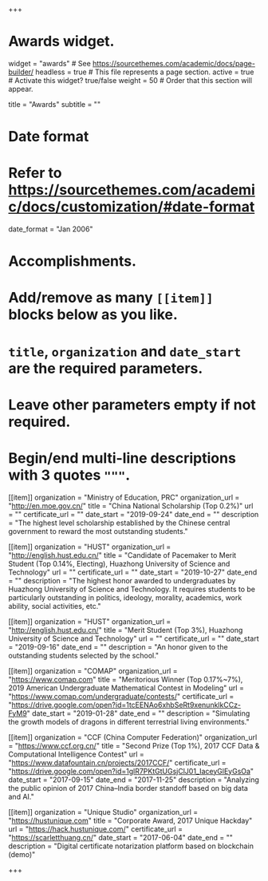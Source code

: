 +++
# Awards widget.
widget = "awards"  # See https://sourcethemes.com/academic/docs/page-builder/
headless = true  # This file represents a page section.
active = true  # Activate this widget? true/false
weight = 50  # Order that this section will appear.

title = "Awards"
subtitle = ""

# Date format
#   Refer to https://sourcethemes.com/academic/docs/customization/#date-format
date_format = "Jan 2006"

# Accomplishments.
#   Add/remove as many `[[item]]` blocks below as you like.
#   `title`, `organization` and `date_start` are the required parameters.
#   Leave other parameters empty if not required.
#   Begin/end multi-line descriptions with 3 quotes `"""`.

[[item]]
  organization = "Ministry of Education, PRC"
  organization_url = "http://en.moe.gov.cn/"
  title = "China National Scholarship (Top 0.2%)"
  url = ""
  certificate_url = ""
  date_start = "2019-09-24"
  date_end = ""
  description = "The highest level scholarship established by the Chinese central government to reward the most outstanding students."

[[item]]
  organization = "HUST"
  organization_url = "http://english.hust.edu.cn/"
  title = "Candidate of Pacemaker to Merit Student (Top 0.14%, Electing), Huazhong University of Science and Technology"
  url = ""
  certificate_url = ""
  date_start = "2019-10-27"
  date_end = ""
  description = "The highest honor awarded to undergraduates by Huazhong University of Science and Technology. It requires students to be particularly outstanding in politics, ideology, morality, academics, work ability, social activities, etc."

[[item]]
  organization = "HUST"
  organization_url = "http://english.hust.edu.cn/"
  title = "Merit Student (Top 3%), Huazhong University of Science and Technology"
  url = ""
  certificate_url = ""
  date_start = "2019-09-16"
  date_end = ""
  description = "An honor given to the outstanding students selected by the school."

[[item]]
  organization = "COMAP"
  organization_url = "https://www.comap.com"
  title = "Meritorious Winner (Top 0.17%~7%), 2019 American Undergraduate Mathematical Contest in Modeling"
  url = "https://www.comap.com/undergraduate/contests/"
  certificate_url = "https://drive.google.com/open?id=1tcEENAo6xhbSeRt9xenunklkCCz-FyM9"
  date_start = "2019-01-28"
  date_end = ""
  description = "Simulating the growth models of dragons in different terrestrial living environments."

[[item]]
  organization = "CCF (China Computer Federation)"
  organization_url = "https://www.ccf.org.cn/"
  title = "Second Prize (Top 1%), 2017 CCF Data & Computational Intelligence Contest"
  url = "https://www.datafountain.cn/projects/2017CCF/"
  certificate_url = "https://drive.google.com/open?id=1glR7PKtGtUGsjClJ01_IaceyGlEyGsOa"
  date_start = "2017-09-15"
  date_end = "2017-11-25"
  description = "Analyzing the public opinion of 2017 China–India border standoff based on big data and AI."

[[item]]
  organization = "Unique Studio"
  organization_url = "https://hustunique.com"
  title = "Corporate Award, 2017 Unique Hackday"
  url = "https://hack.hustunique.com/"
  certificate_url = "https://scarletthuang.cn/"
  date_start = "2017-06-04"
  date_end = ""
  description = "Digital certificate notarization platform based on blockchain (demo)"

+++
